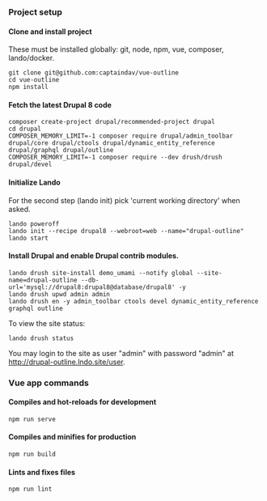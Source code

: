 
### Project setup

#### Clone and install project
These must be installed globally: git, node, npm, vue, composer, lando/docker.
```
git clone git@github.com:captaindav/vue-outline
cd vue-outline
npm install
```

#### Fetch the latest Drupal 8 code
```
composer create-project drupal/recommended-project drupal
cd drupal
COMPOSER_MEMORY_LIMIT=-1 composer require drupal/admin_toolbar drupal/core drupal/ctools drupal/dynamic_entity_reference drupal/graphql drupal/outline
COMPOSER_MEMORY_LIMIT=-1 composer require --dev drush/drush drupal/devel
```

#### Initialize Lando

For the second step (lando init) pick 'current working directory' when asked.
```
lando poweroff
lando init --recipe drupal8 --webroot=web --name="drupal-outline"
lando start
```

#### Install Drupal and enable Drupal contrib modules.
```
lando drush site-install demo_umami --notify global --site-name=drupal-outline --db-url='mysql://drupal8:drupal8@database/drupal8' -y
lando drush upwd admin admin
lando drush en -y admin_toolbar ctools devel dynamic_entity_reference graphql outline
```

To view the site status:
```
lando drush status
```

You may login to the site as user "admin" with password "admin" at http://drupal-outline.lndo.site/user.




### Vue app commands

#### Compiles and hot-reloads for development
```
npm run serve
```

#### Compiles and minifies for production
```
npm run build
```

#### Lints and fixes files
```
npm run lint
```
